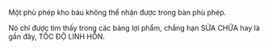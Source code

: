 Một phù phép kho báu không thể nhận được trong bàn phù phép.

Nó chỉ được tìm thấy trong các bảng lợi phẩm, chẳng hạn SỬA CHỮA hay là gần đây, TỐC ĐỘ LINH HỒN.